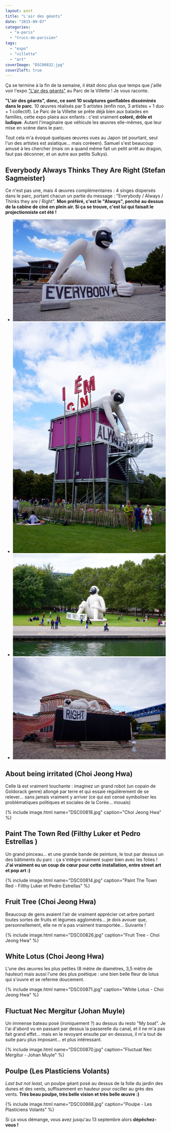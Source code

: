 ```yaml
---
layout: post
title: "L'air des géants"
date: "2015-09-07"
categories: 
  - "a-paris"
  - "trucs-de-parisien"
tags: 
  - "expo"
  - "villette"
  - "art"
coverImage: "DSC00832.jpg"
cover2left: true
---
```


Ça se termine à la fin de la semaine, il était donc plus que temps que j'aille voir l'expo ["L'air des géants"](http://lavillette.com/evenement/lair-geants/) au Parc de la Villette ! Je vous raconte.

**"L'air des géants", donc, ce sont 10 sculptures gonflables disséminés dans le parc**. 10 œuvres réalisés par 5 artistes (enfin non, 3 artistes + 1 duo + 1 collectif). Le Parc de la Villette se prête déjà bien aux balades en familles, cette expo plaira aux enfants : c'est vraiment **coloré, drôle et ludique**. Autant l'imaginaire que véhicule les œuvres elle-mêmes, que leur mise en scène dans le parc.

Tout cela m'a évoqué quelques œuvres vues au Japon (et pourtant, seul l'un des artistes est asiatique... mais coréeen). Samuel s'est beaucoup amusé à les chercher (mais on a quand même fait un petit arrêt au dragon, faut pas déconner, et un autre aux petits Sulkys).

## Everybody Always Thinks They Are Right (Stefan Sagmeister)

Ce n'est pas une, mais 4 œuvres complémentaires : 4 singes dispersés dans le parc, portant chacun un partie du message : "Everybody / Always / Thinks they are / Right". **Mon préféré, c'est le "Always", perché au dessus de la cabine de ciné en plein air. Si ça se trouve, c'est lui qui faisait le projectionniste cet été !**

<div id="slider1" class="splide">
<div class="splide__track">
<ul class="splide__list">
<li class="splide__slide"><img src="/images/2015/09/DSC00812.jpg" alt="Everybody - Stefan Sagmeister"></li>
<li class="splide__slide"><img src="/images/2015/09/DSC00821.jpg" alt="Always - Stefan Sagmeister"></li>
<li class="splide__slide"><img src="/images/2015/09/DSC00823.jpg" alt="Thinks we are - Stefan Sagmeister"></li>
<li class="splide__slide"><img src="/images/2015/09/DSC00835.jpg" alt="Right - Stefan Sagmeister"></li>
</ul>
</div>
</div>

## About being irritated (Choi Jeong Hwa)

Celle là est vraiment touchante : imaginez un grand robot (un copain de Goldorack genre) allongé par terre et qui essaie régulièrement de se relever... sans jamais vraiment y arriver (ce qui est censé symboliser les problématiques politiques et sociales de la Corée... mouais)

{% include image.html name="DSC00818.jpg" caption="Choi Jeong Hwa" %}

## Paint The Town Red (Filthy Luker et Pedro Estrellas )

Un grand pinceau... et une grande bande de peinture, le tout par dessus un des bâtiments du parc : ça s'intègre vraiment super bien avec les folies ! **J'ai vraiment eu un coup de cœur pour cette installation, entre street art et pop art :)**

{% include image.html name="DSC00814.jpg" caption="Paint The Town Red - Filthy Luker et Pedro Estrellas" %}

## Fruit Tree (Choi Jeong Hwa)

Beaucoup de gens avaient l'air de vraiment apprécier cet arbre portant toutes sortes de fruits et légumes agglomérés... je dois avouer que, personnellement, elle ne m'a pas vraiment transportée... Suivante !

{% include image.html name="DSC00826.jpg" caption="Fruit Tree - Choi Jeong Hwa" %}

## White Lotus (Choi Jeong Hwa)

L'une des œuvres les plus petites (8 mètre de diamètres, 3,5 mètre de hauteur) mais aussi l'une des plus poétique : une bien belle fleur de lotus qui s'ouvre et se referme doucement.

{% include image.html name="DSC00871.jpg" caption="White Lotus - Choi Jeong Hwa" %}

## Fluctuat Nec Mergitur (Johan Muyle)

Un immense bateau posé (ironiquement ?) au dessus du resto "My boat". Je l'ai d'abord vu en passant par dessus la passerelle du canal, et il ne m'a pas fait grand effet... mais en le revoyant ensuite par en dessous, il m'a tout de suite paru plus imposant... et plus intéressant.

{% include image.html name="DSC00870.jpg" caption="Fluctuat Nec Mergitur - Johan Muyle" %}

## Poulpe (Les Plasticiens Volants)

_Last but not least_, un poulpe géant posé au dessus de la folie du jardin des dunes et des vents, suffisamment en hauteur pour osciller au grès des vents. **Très beau poulpe, très belle vision et très belle œuvre :)**

{% include image.html name="DSC00868.jpg" caption="Poulpe - Les Plasticiens Volants" %}

Si ça vous démange, vous avez jusqu'au 13 septembre alors **dépêchez-vous !**
